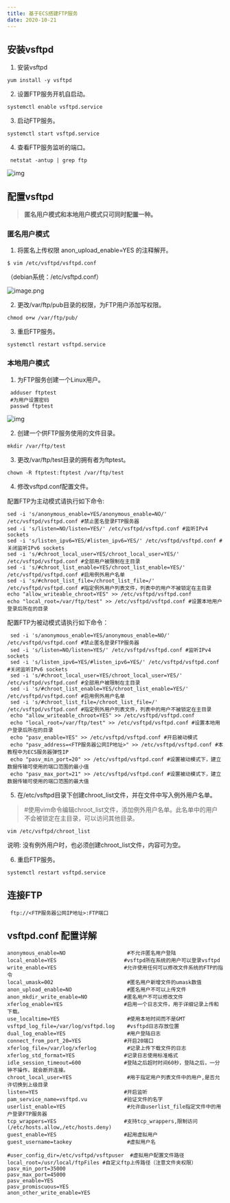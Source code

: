 ```yaml
---
title: 基于ECS搭建FTP服务
date: 2020-10-21
---
```


## 安装vsftpd

1. 安装vsftpd

```shell
yum install -y vsftpd
```

2. 设置FTP服务开机自启动。

```
systemctl enable vsftpd.service
```

3. 启动FTP服务。

```shell
systemctl start vsftpd.service
```

4. 查看FTP服务监听的端口。

```shell
 netstat -antup | grep ftp
```

![img](https://leo-1258140835.cos.ap-guangzhou.myqcloud.com/blogimages/20200923210831132.png)

## **配置vsftpd**

> **匿名用户模式和本地用户模式只可同时配置一种。**


### **匿名用户模式**

1. 将匿名上传权限 anon_upload_enable=YES 的注释解开。

```
$ vim /etc/vsftpd/vsftpd.conf
```
（debian系统：/etc/vsftpd.conf）

![image.png](https://leo-1258140835.cos.ap-guangzhou.myqcloud.com/blogimages/1603088191011-ed548413-d3bc-43fa-9935-8a82258bd199.png)

2. 更改/var/ftp/pub目录的权限，为FTP用户添加写权限。

```shell
chmod o+w /var/ftp/pub/
```

3. 重启FTP服务。

```shell
systemctl restart vsftpd.service
```

### **本地用户模式**

1. 为FTP服务创建一个Linux用户。

```shell
 adduser ftptest
 #为用户设置密码
 passwd ftptest
```

![img](https://leo-1258140835.cos.ap-guangzhou.myqcloud.com/blogimages/pxa-829-172.jpeg)

2. 创建一个供FTP服务使用的文件目录。

```shell
mkdir /var/ftp/test
```

3. 更改/var/ftp/test目录的拥有者为ftptest。

```shell
chown -R ftptest:ftptest /var/ftp/test
```

4. 修改vsftpd.conf配置文件。

配置FTP为主动模式请执行如下命令:

```shell
sed -i 's/anonymous_enable=YES/anonymous_enable=NO/' /etc/vsftpd/vsftpd.conf #禁止匿名登录FTP服务器  
sed -i 's/listen=NO/listen=YES/' /etc/vsftpd/vsftpd.conf #监听IPv4 sockets  
sed -i 's/listen_ipv6=YES/#listen_ipv6=YES/' /etc/vsftpd/vsftpd.conf #关闭监听IPv6 sockets 
sed -i 's/#chroot_local_user=YES/chroot_local_user=YES/' /etc/vsftpd/vsftpd.conf #全部用户被限制在主目录  
sed -i 's/#chroot_list_enable=YES/chroot_list_enable=YES/' /etc/vsftpd/vsftpd.conf #启用例外用户名单  
sed -i 's/#chroot_list_file=/chroot_list_file=/' /etc/vsftpd/vsftpd.conf #指定例外用户列表文件，列表中的用户不被锁定在主目录  
echo "allow_writeable_chroot=YES" >> /etc/vsftpd/vsftpd.conf  
echo "local_root=/var/ftp/test" >> /etc/vsftpd/vsftpd.conf #设置本地用户登录后所在的目录
```

配置FTP为被动模式请执行如下命令：

```shell
 sed -i 's/anonymous_enable=YES/anonymous_enable=NO/' /etc/vsftpd/vsftpd.conf #禁止匿名登录FTP服务器  
 sed -i 's/listen=NO/listen=YES/' /etc/vsftpd/vsftpd.conf #监听IPv4 sockets 
 sed -i 's/listen_ipv6=YES/#listen_ipv6=YES/' /etc/vsftpd/vsftpd.conf #关闭监听IPv6 sockets 
 sed -i 's/#chroot_local_user=YES/chroot_local_user=YES/' /etc/vsftpd/vsftpd.conf #全部用户被限制在主目录  
 sed -i 's/#chroot_list_enable=YES/chroot_list_enable=YES/' /etc/vsftpd/vsftpd.conf #启用例外用户名单  
 sed -i 's/#chroot_list_file=/chroot_list_file=/' /etc/vsftpd/vsftpd.conf #指定例外用户列表文件，列表中的用户不被锁定在主目录  
 echo "allow_writeable_chroot=YES" >> /etc/vsftpd/vsftpd.conf  
 echo "local_root=/var/ftp/test" >> /etc/vsftpd/vsftpd.conf #设置本地用户登录后所在的目录  
 echo "pasv_enable=YES" >> /etc/vsftpd/vsftpd.conf #开启被动模式  
 echo "pasv_address=<FTP服务器公网IP地址>" >> /etc/vsftpd/vsftpd.conf #本教程中为ECS服务器弹性IP 
 echo "pasv_min_port=20" >> /etc/vsftpd/vsftpd.conf #设置被动模式下，建立数据传输可使用的端口范围的最小值  
 echo "pasv_max_port=21" >> /etc/vsftpd/vsftpd.conf #设置被动模式下，建立数据传输可使用的端口范围的最大值
```

5. 在/etc/vsftpd目录下创建chroot_list文件，并在文件中写入例外用户名单。

> #使用vim命令编辑chroot_list文件，添加例外用户名单。此名单中的用户不会被锁定在主目录，可以访问其他目录。


```shell
vim /etc/vsftpd/chroot_list
```

说明: 没有例外用户时，也必须创建chroot_list文件，内容可为空。

6. 重启FTP服务。

```shell
systemctl restart vsftpd.service
```

## **连接FTP**

```
 ftp://<FTP服务器公网IP地址>:FTP端口
```


## vsftpd.conf 配置详解
```shell
anonymous_enable=NO                    #不允许匿名用户登陆 
local_enable=YES                      #vsftpd所在系统的用户可以登录vsftpd 
write_enable=YES                      #允许使用任何可以修改文件系统的FTP的指令 
local_umask=002                        #匿名用户新增文件的umask数值 
anon_upload_enable=NO                  #匿名用户不可以上传文件 
anon_mkdir_write_enable=NO            #匿名用户不可以修改文件 
xferlog_enable=YES                    #启用一个日志文件，用于详细记录上传和下载。                
use_localtime=YES                      #使用本地时间而不是GMT 
vsftpd_log_file=/var/log/vsftpd.log    #vsftpd日志存放位置 
dual_log_enable=YES                    #用户登陆日志 
connect_from_port_20=YES              #开启20端口      
xferlog_file=/var/log/xferlog          #记录上传下载文件的日志 
xferlog_std_format=YES                #记录日志使用标准格式 
idle_session_timeout=600              #登陆之后超时时间60秒，登陆之后，一分钟不操作，就会断开连接。 
chroot_local_user=YES                  #用于指定用户列表文件中的用户,是否允许切换到上级目录      
listen=YES                            #开启监听 
pam_service_name=vsftpd.vu            #验证文件的名字 
userlist_enable=YES                    #允许由userlist_file指定文件中的用户登录FTP服务器                    
tcp_wrappers=YES                      #支持tcp_wrappers,限制访问(/etc/hosts.allow,/etc/hosts.deny) 
guest_enable=YES                      #起用虚拟用户 
guest_username=taokey                  #虚拟用户名 

#user_config_dir=/etc/vsftpd/vsftpuser  #虚拟用户配置文件路径 
local_root=/usr/local/ftpFiles #自定义ftp上传路径（注意文件夹权限）
pasv_min_port=35000  
pasv_max_port=45000 
pasv_enable=YES 
pasv_promiscuous=YES 
anon_other_write_enable=YES
```
